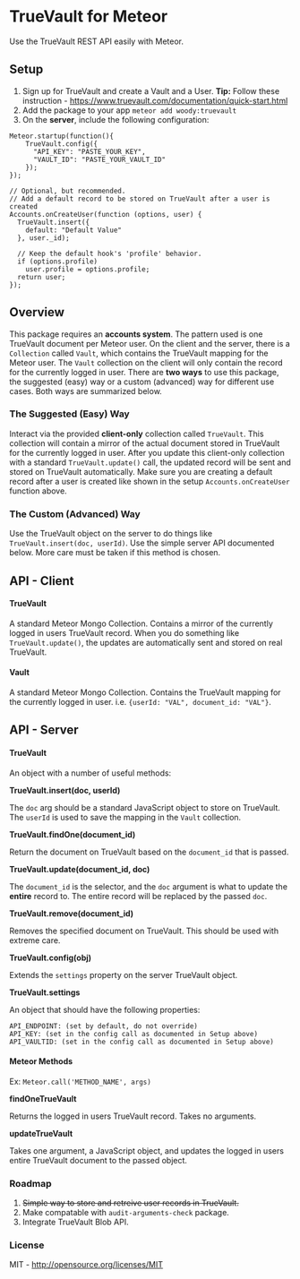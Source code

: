 TrueVault for Meteor
=============================

Use the TrueVault REST API easily with Meteor.

## Setup
1. Sign up for TrueVault and create a Vault and a User. **Tip:** Follow these instruction - https://www.truevault.com/documentation/quick-start.html
2. Add the package to your app `meteor add woody:truevault`
3. On the **server**, include the following configuration: 
```
Meteor.startup(function(){
    TrueVault.config({
      "API_KEY": "PASTE_YOUR_KEY",
      "VAULT_ID": "PASTE_YOUR_VAULT_ID"
    });
});

// Optional, but recommended.
// Add a default record to be stored on TrueVault after a user is created
Accounts.onCreateUser(function (options, user) {
  TrueVault.insert({
    default: "Default Value"
  }, user._id);

  // Keep the default hook's 'profile' behavior.
  if (options.profile)
    user.profile = options.profile;
  return user;
});

```

## Overview

This package requires an **accounts system**. The pattern used is one TrueVault document per Meteor user. On the client and the server, there is a `Collection` called `Vault`, which contains the TrueVault mapping for the Meteor user. The `Vault` collection on the client will only contain the record for the currently logged in user. There are **two ways** to use this package, the suggested (easy) way or a custom (advanced) way for different use cases. Both ways are summarized below.


### The Suggested (Easy) Way

Interact via the provided **client-only** collection called `TrueVault`. This collection will contain a mirror of the actual document stored in TrueVault for the currently logged in user. After you update this client-only collection with a standard `TrueVault.update()` call, the updated record will be sent and stored on TrueVault automatically. Make sure you are creating a default record after a user is created like shown in the setup `Accounts.onCreateUser` function above.

### The Custom (Advanced) Way

Use the TrueVault object on the server to do things like `TrueVault.insert(doc, userId)`. Use the simple server API documented below. More care must be taken if this method is chosen.


## API - Client

#### TrueVault

A standard Meteor Mongo Collection. Contains a mirror of the currently logged in users TrueVault record. When you do something like `TrueVault.update()`, the updates are automatically sent and stored on real TrueVault.

#### Vault

A standard Meteor Mongo Collection. Contains the TrueVault mapping for the currently logged in user. i.e. `{userId: "VAL", document_id: "VAL"}`.


## API - Server

#### TrueVault

An object with a number of useful methods:

**TrueVault.insert(doc, userId)**

The `doc` arg should be a standard JavaScript object to store on TrueVault. The `userId` is used to save the mapping in the `Vault` collection.

**TrueVault.findOne(document_id)**

Return the document on TrueVault based on the `document_id` that is passed.

**TrueVault.update(document_id, doc)**

The `document_id` is the selector, and the `doc` argument is what to update the **entire** record to. The entire record will be replaced by the passed `doc`.

**TrueVault.remove(document_id)**

Removes the specified document on TrueVault. This should be used with extreme care.

**TrueVault.config(obj)**

Extends the `settings` property on the server TrueVault object.

**TrueVault.settings**

An object that should have the following properties:
```
API_ENDPOINT: (set by default, do not override)
API_KEY: (set in the config call as documented in Setup above)
API_VAULTID: (set in the config call as documented in Setup above)
```


#### Meteor Methods
Ex: `Meteor.call('METHOD_NAME', args)`

**findOneTrueVault**

Returns the logged in users TrueVault record. Takes no arguments.

**updateTrueVault**

Takes one argument, a JavaScript object, and updates the logged in users entire TrueVault document to the passed object.


### Roadmap

1. ~~Simple way to store and retreive user records in TrueVault.~~
2. Make compatable with `audit-arguments-check` package.
3. Integrate TrueVault Blob API.

### License

MIT - http://opensource.org/licenses/MIT
